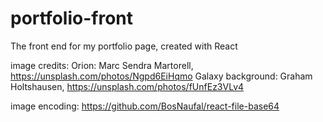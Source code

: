 # portfolio-front

The front end for my portfolio page, created with React

image credits:
Orion: Marc Sendra Martorell, https://unsplash.com/photos/Ngpd6EiHqmo
Galaxy background: Graham Holtshausen, https://unsplash.com/photos/fUnfEz3VLv4

image encoding: https://github.com/BosNaufal/react-file-base64